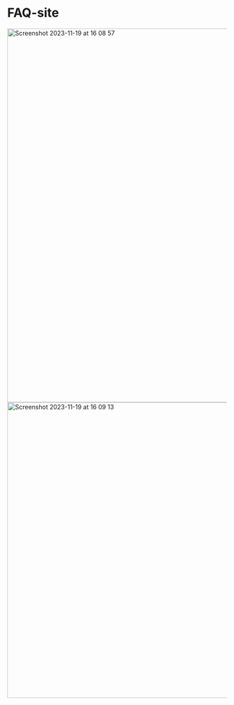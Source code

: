 # FAQ-site

<img width="856" alt="Screenshot 2023-11-19 at 16 08 57" src="https://github.com/AleksandraRusak/FAQ-site/assets/112869405/d7ceb4b6-76e1-4eb7-9952-5e08c3446531">

<img width="677" alt="Screenshot 2023-11-19 at 16 09 13" src="https://github.com/AleksandraRusak/FAQ-site/assets/112869405/ee91448f-617f-4559-9a85-89f6193185a4">
